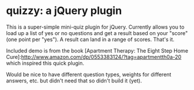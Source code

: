 # quizzy: a jQuery plugin

This is a super-simple mini-quiz plugin for jQuery. Currently allows you to load up a list of yes or no questions and get a result based on your "score" (one point per "yes"). A result can land in a range of scores. That's it.  

Included demo is from the book [Apartment Therapy: The Eight Step Home Cure]:http://www.amazon.com/dp/0553383124/?tag=apartmentth0a-20  which inspired this quick plugin.

Would be nice to have different question types, weights for different answers, etc. but didn't need that so didn't build it (yet).